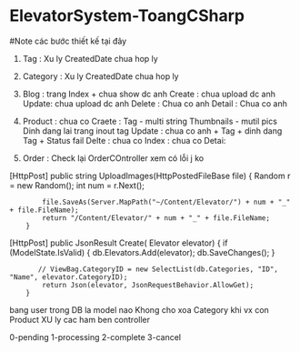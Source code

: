 # ElevatorSystem-ToangCSharp

  #Note các bước thiết kế tại đây

1. Tag :
Xu ly CreatedDate chua hop ly

2. Category : 
Xu ly CreatedDate chua hop ly


3. Blog :  trang Index + chua show dc anh
Create : 
         chua upload dc anh
Update: 
         chua upload dc anh
Delete : Chua co anh
Detail : Chua co anh

4. Product : chua co
Craete : Tag - multi string
         Thumbnails - mutil pics
         Dinh dang lai trang inout tag
Update : chua co anh + Tag + dinh dang Tag + Status fail
Delte : chua co
Index : chua co
Detai: 

5. Order : Check lại OrderCOntroller xem có lỗi j ko

[HttpPost]
        public string UploadImages(HttpPostedFileBase file)
        {
            Random r = new Random();
            int num = r.Next();

            file.SaveAs(Server.MapPath("~/Content/Elevator/") + num + "_" + file.FileName);
            return "/Content/Elevator/" + num + "_" + file.FileName;
        }

[HttpPost]
        public JsonResult Create( Elevator elevator)
        {
            if (ModelState.IsValid)
            {
                db.Elevators.Add(elevator);
                db.SaveChanges();
            }

           // ViewBag.CategoryID = new SelectList(db.Categories, "ID", "Name", elevator.CategoryID);
            return Json(elevator, JsonRequestBehavior.AllowGet);
        }


bang user trong DB la model nao
Khong cho xoa Category khi vx con Product
XU ly cac ham ben controller



0-pending
1-processing
2-complete
3-cancel
